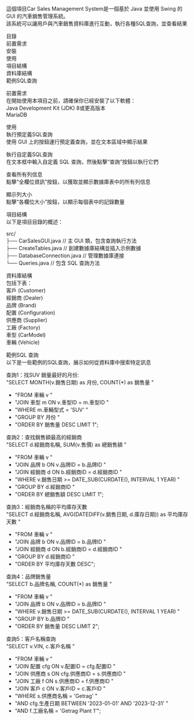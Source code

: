 
這個項目Car Sales Management System是一個基於 Java 並使用 Swing 的 GUI 的汽車銷售管理系統。  
該系統可以讓用戶與汽車銷售資料庫進行互動，執行各種SQL查詢，並查看結果  

目錄  
前置需求  
安裝  
使用  
項目結構  
資料庫結構  
範例SQL查詢  


前置需求  
在開始使用本項目之前，請確保你已經安裝了以下軟體：  
Java Development Kit (JDK) 8或更高版本  
MariaDB  

使用  
執行預定義SQL查詢  
使用 GUI 上的按鈕運行預定義查詢，並在文本區域中顯示結果  

執行自定義SQL查詢  
在文本框中輸入自定義 SQL 查詢，然後點擊“查詢”按鈕以執行它們  

查看所有列信息  
點擊“全欄位資訊”按鈕，以獲取並顯示數據庫表中的所有列信息  

顯示列大小  
點擊“各欄位大小”按鈕，以顯示每個表中的記錄數量  

項目結構  
以下是項目目錄的概述：  
  
src/  
    ├── CarSalesGUI.java       // 主 GUI 類，包含查詢執行方法  
    ├── CreateTables.java      // 創建數據庫結構並插入示例數據  
    ├── DatabaseConnection.java // 管理數據庫連接  
    └── Queries.java  // 包含 SQL 查詢方法  
    
資料庫結構  
包括下表：  
客戶 (Customer)  
經銷商 (Dealer)  
品牌 (Brand)  
配置 (Configuration)  
供應商 (Supplier)  
工廠 (Factory)  
車型 (CarModel)  
車輛 (Vehicle)  

範例SQL 查詢  
以下是一些範例的SQL查詢，展示如何從資料庫中搜索特定訊息  

查詢1：找SUV 銷量最好的月份:  
"SELECT MONTH(v.銷售日期) as 月份, COUNT(*) as 銷售量 "  
+ "FROM 車輛 v "  
+ "JOIN 車型 m ON v.車型ID = m.車型ID "  
+ "WHERE m.車輛型式 = 'SUV' "  
+ "GROUP BY 月份 "  
+ "ORDER BY 銷售量 DESC LIMIT 1";  

查詢2：查找銷售額最高的經銷商  
"SELECT d.經銷商名稱, SUM(v.售價) as 總銷售額 "  
+ "FROM 車輛 v "  
+ "JOIN 品牌 b ON v.品牌ID = b.品牌ID "  
+ "JOIN 經銷商 d ON b.經銷商ID = d.經銷商ID "  
+ "WHERE v.銷售日期 >= DATE_SUB(CURDATE(), INTERVAL 1 YEAR) "  
+ "GROUP BY d.經銷商ID "  
+ "ORDER BY 總銷售額 DESC LIMIT 1";  

查詢3：經銷商名稱的平均庫存天數  
"SELECT d.經銷商名稱, AVG(DATEDIFF(v.銷售日期, d.庫存日期)) as 平均庫存天數 "  
+ "FROM 車輛 v "  
+ "JOIN 品牌 b ON v.品牌ID = b.品牌ID "  
+ "JOIN 經銷商 d ON b.經銷商ID = d.經銷商ID "  
+ "GROUP BY d.經銷商ID "  
+ "ORDER BY 平均庫存天數 DESC";  
  
查詢4：品牌銷售量  
"SELECT b.品牌名稱, COUNT(*) as 銷售量 "  
+ "FROM 車輛 v "  
+ "JOIN 品牌 b ON v.品牌ID = b.品牌ID "  
+ "WHERE v.銷售日期 >= DATE_SUB(CURDATE(), INTERVAL 1 YEAR) "  
+ "GROUP BY b.品牌ID "  
+ "ORDER BY 銷售量 DESC LIMIT 2";  
  
查詢5：客戶名稱查詢  
"SELECT v.VIN, c.客戶名稱 "  
+ "FROM 車輛 v "  
+ "JOIN 配置 cfg ON v.配置ID = cfg.配置ID "  
+ "JOIN 供應商 s ON cfg.供應商ID = s.供應商ID "  
+ "JOIN 工廠 f ON s.供應商ID = f.供應商ID "  
+ "JOIN 客戶 c ON v.客戶ID = c.客戶ID "  
+ "WHERE s.供應商名稱 = 'Getrag' "  
+ "AND cfg.生產日期 BETWEEN '2023-01-01' AND '2023-12-31' "  
+ "AND f.工廠名稱 = 'Getrag Plant 1'";  


